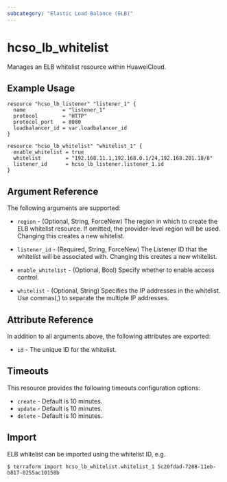 ```yaml
---
subcategory: "Elastic Load Balance (ELB)"
---
```


# hcso_lb_whitelist

Manages an ELB whitelist resource within HuaweiCloud.

## Example Usage

```hcl
resource "hcso_lb_listener" "listener_1" {
  name            = "listener_1"
  protocol        = "HTTP"
  protocol_port   = 8080
  loadbalancer_id = var.loadbalancer_id
}

resource "hcso_lb_whitelist" "whitelist_1" {
  enable_whitelist = true
  whitelist        = "192.168.11.1,192.168.0.1/24,192.168.201.18/8"
  listener_id      = hcso_lb_listener.listener_1.id
}
```

## Argument Reference

The following arguments are supported:

* `region` - (Optional, String, ForceNew) The region in which to create the ELB whitelist resource. If omitted, the
  provider-level region will be used. Changing this creates a new whitelist.

* `listener_id` - (Required, String, ForceNew) The Listener ID that the whitelist will be associated with. Changing this
  creates a new whitelist.

* `enable_whitelist` - (Optional, Bool) Specify whether to enable access control.

* `whitelist` - (Optional, String) Specifies the IP addresses in the whitelist. Use commas(,) to separate the multiple
  IP addresses.

## Attribute Reference

In addition to all arguments above, the following attributes are exported:

* `id` - The unique ID for the whitelist.

## Timeouts

This resource provides the following timeouts configuration options:

* `create` - Default is 10 minutes.
* `update` - Default is 10 minutes.
* `delete` - Default is 10 minutes.

## Import

ELB whitelist can be imported using the whitelist ID, e.g.

```
$ terraform import hcso_lb_whitelist.whitelist_1 5c20fdad-7288-11eb-b817-0255ac10158b
```
